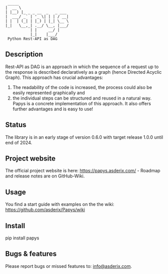 
     _____                      
    |  __ \                     
    | |__) |_ _ _ __  _   _ ___ 
    |  ___/ _` | '_ \| | | / __|
    | |  | (_| | |_) | |_| \__ \
    |_|   \__,_| .__/ \__, |___/
               | |     __/ |    
               |_|    |___/     
     Python Rest-API as DAG

## Description
Rest-API as DAG is an approach in which the sequence of a request up to the response is described declaratively as a graph (hence Directed Acyclic Graph). This approach has crucial advantages:
1. The readability of the code is increased, the process could also be easily represented graphically and
2. the individual steps can be structured and reused in a natural way.
Papys is a concrete implementation of this approach. It also offers further advantages and is easy to use!

## Status
The library is in an early stage of version 0.6.0 with target release 1.0.0 until end of 2024.

## Project website
The official project website is here: https://papys.asderix.com/ - Roadmap and release notes are on GitHub-Wiki.

## Usage
You find a start guide with examples on the the wiki: https://github.com/asderix/Papys/wiki

## Install
pip install papys

## Bugs & features
Please report bugs or missed features to: info@asderix.com.